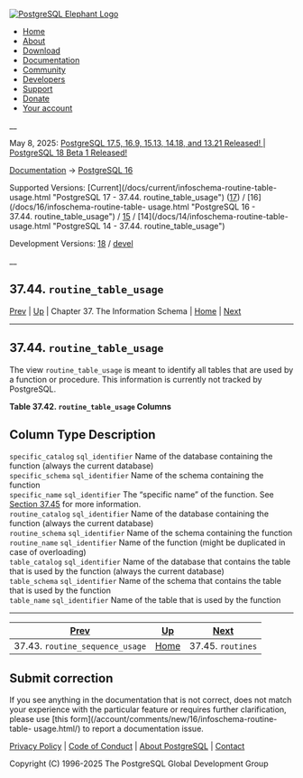 [ ![PostgreSQL Elephant Logo](/media/img/about/press/elephant.png) ](/)

  * [Home](/ "Home")
  * [About](/about/ "About")
  * [Download](/download/ "Download")
  * [Documentation](/docs/ "Documentation")
  * [Community](/community/ "Community")
  * [Developers](/developer/ "Developers")
  * [Support](/support/ "Support")
  * [Donate](/about/donate/ "Donate")
  * [Your account](/account/ "Your account")

__

May 8, 2025: [ PostgreSQL 17.5, 16.9, 15.13, 14.18, and 13.21 Released! ](/about/news/postgresql-175-169-1513-1418-and-1321-released-3072/) | [ PostgreSQL 18 Beta 1 Released! ](/about/news/postgresql-18-beta-1-released-3070/)

[Documentation](/docs/ "Documentation") -> [PostgreSQL
16](/docs/16/index.html)

Supported Versions: [Current](/docs/current/infoschema-routine-table-
usage.html "PostgreSQL 17 - 37.44. routine_table_usage")
([17](/docs/17/infoschema-routine-table-usage.html "PostgreSQL 17 -
37.44. routine_table_usage")) / [16](/docs/16/infoschema-routine-table-
usage.html "PostgreSQL 16 - 37.44. routine_table_usage") /
[15](/docs/15/infoschema-routine-table-usage.html "PostgreSQL 15 -
37.44. routine_table_usage") / [14](/docs/14/infoschema-routine-table-
usage.html "PostgreSQL 14 - 37.44. routine_table_usage")

Development Versions: [18](/docs/18/infoschema-routine-table-usage.html
"PostgreSQL 18 - 37.44. routine_table_usage") /
[devel](/docs/devel/infoschema-routine-table-usage.html "PostgreSQL devel -
37.44. routine_table_usage")

__

37.44. `routine_table_usage`  
---  
[Prev](infoschema-routine-sequence-usage.html "37.43. routine_sequence_usage")  | [Up](information-schema.html "Chapter 37. The Information Schema") | Chapter 37. The Information Schema | [Home](index.html "PostgreSQL 16.9 Documentation") |  [Next](infoschema-routines.html "37.45. routines")  
  
* * *

## 37.44. `routine_table_usage` #

The view `routine_table_usage` is meant to identify all tables that are used
by a function or procedure. This information is currently not tracked by
PostgreSQL.

**Table  37.42. `routine_table_usage` Columns**

Column Type Description  
---  
`specific_catalog` `sql_identifier` Name of the database containing the
function (always the current database)  
`specific_schema` `sql_identifier` Name of the schema containing the function  
`specific_name` `sql_identifier` The “specific name” of the function. See
[Section 37.45](infoschema-routines.html "37.45. routines") for more
information.  
`routine_catalog` `sql_identifier` Name of the database containing the
function (always the current database)  
`routine_schema` `sql_identifier` Name of the schema containing the function  
`routine_name` `sql_identifier` Name of the function (might be duplicated in
case of overloading)  
`table_catalog` `sql_identifier` Name of the database that contains the table
that is used by the function (always the current database)  
`table_schema` `sql_identifier` Name of the schema that contains the table
that is used by the function  
`table_name` `sql_identifier` Name of the table that is used by the function  
  
  

* * *

[Prev](infoschema-routine-sequence-usage.html "37.43. routine_sequence_usage")  | [Up](information-schema.html "Chapter 37. The Information Schema") |  [Next](infoschema-routines.html "37.45. routines")  
---|---|---  
37.43. `routine_sequence_usage`  | [Home](index.html "PostgreSQL 16.9 Documentation") |  37.45. `routines`  
  
## Submit correction

If you see anything in the documentation that is not correct, does not match
your experience with the particular feature or requires further clarification,
please use [this form](/account/comments/new/16/infoschema-routine-table-
usage.html/) to report a documentation issue.

[Privacy Policy](/about/privacypolicy) | [Code of Conduct](/about/policies/coc/) | [About PostgreSQL](/about/) | [Contact](/about/contact/)  

Copyright (C) 1996-2025 The PostgreSQL Global Development Group

